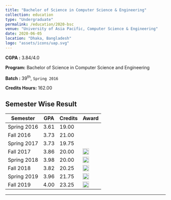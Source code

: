 ```yaml
---
title: "Bachelor of Science in Computer Science & Engineering"
collection: education
type: "Undergraduate"
permalink: /education/2020-bsc
venue: "University of Asia Pacific, Computer Science & Engineering"
date: 2020-06-05
location: "Dhaka, Bangladesh"
logo: "assets/icons/uap.svg"
---
```


**CGPA :** 3.84/4.0

**Program:** Bachelor of Science in Computer Science and Engineering

**Batch :** 39<sup>th</sup>, `Spring 2016`

**Credits Hours:** 162.00

Semester Wise Result
---

| Semester    | GPA   | Credits  | Award                                                  |
|-------------|-------|-------------------------|--------------------------------------------------------|
| Spring 2016 | 3.61  | 19.00                   |                                                        |
| Fall 2016   | 3.73  | 21.00                   |                                                        |
| Spring 2017 | 3.73  | 19.75                   |                                                        |
| Fall 2017   | 3.86  | 20.00                   | <img src="{{ base_path }}/assets/icons/dean1.svg" alt="Fall 2017" height="20"> |
| Spring 2018 | 3.98  | 20.00                   | <img src="{{ base_path }}/assets/icons/vc1.svg" alt="Spring 2018" height="20"> |
| Fall 2018   | 3.82  | 20.25                   | <img src="{{ base_path }}/assets/icons/dean2.svg" alt="Fall 2018" height="20"> |
| Spring 2019 | 3.96  | 21.75                   | <img src="{{ base_path }}/assets/icons/vc2.svg" alt="Spring 2019" height="20"> |
| Fall 2019   | 4.00  | 23.25                   | <img src="{{ base_path }}/assets/icons/vc3.svg" alt="Fall 2019" height="20"> |

---
